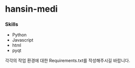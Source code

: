 # hansin-medi
### Skills
- Python
- Javascript
- html
- pyqt

각각의 작업 환경에 대한 Requirements.txt를 작성해주시길 바랍니다.
